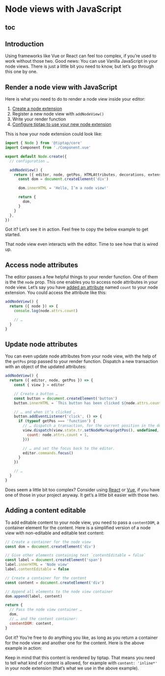 # Node views with JavaScript

## toc

## Introduction
Using frameworks like Vue or React can feel too complex, if you’re used to work without those two. Good news: You can use Vanilla JavaScript in your node views. There is just a little bit you need to know, but let’s go through this one by one.

## Render a node view with JavaScript
Here is what you need to do to render a node view inside your editor:

1. [Create a node extension](/guide/custom-extensions)
2. Register a new node view with `addNodeView()`
3. Write your render function
4. [Configure tiptap to use your new node extension](/guide/configuration)

This is how your node extension could look like:

```js
import { Node } from '@tiptap/core'
import Component from './Component.vue'

export default Node.create({
  // configuration …

  addNodeView() {
    return ({ editor, node, getPos, HTMLAttributes, decorations, extension }) => {
      const dom = document.createElement('div')

      dom.innerHTML = 'Hello, I’m a node view!'

      return {
        dom,
      }
    }
  },
})
```

Got it? Let’s see it in action. Feel free to copy the below example to get started.

<demo name="Guide/NodeViews/JavaScript" />

That node view even interacts with the editor. Time to see how that is wired up.

## Access node attributes
The editor passes a few helpful things to your render function. One of them is the the `node` prop. This one enables you to access node attributes in your node view. Let’s say you have [added an attribute](/guide/custom-extensions#attributes) named `count` to your node extension. You could access the attribute like this:

```js
addNodeView() {
  return ({ node }) => {
    console.log(node.attrs.count)

    // …
  }
}
```


## Update node attributes
You can even update node attributes from your node view, with the help of the `getPos` prop passed to your render function. Dispatch a new transaction with an object of the updated attributes:

```js
addNodeView() {
  return ({ editor, node, getPos }) => {
    const { view } = editor

    // Create a button …
    const button = document.createElement('button')
    button.innerHTML = `This button has been clicked ${node.attrs.count} times.`

    // … and when it’s clicked …
    button.addEventListener('click', () => {
      if (typeof getPos === 'function') {
        // … dispatch a transaction, for the current position in the document …
        view.dispatch(view.state.tr.setNodeMarkup(getPos(), undefined, {
          count: node.attrs.count + 1,
        }))

        // … and set the focus back to the editor.
        editor.commands.focus()
      }
    })

    // …
  }
}
```

Does seem a little bit too complex? Consider using [React](/guide/node-views/react) or [Vue](/guide/node-views/vue), if you have one of those in your project anyway. It get’s a little bit easier with those two.

## Adding a content editable
To add editable content to your node view, you need to pass a `contentDOM`, a container element for the content. Here is a simplified version of a node view with non-editable and editable text content:

```js
// Create a container for the node view
const dom = document.createElement('div')

// Give other elements containing text `contentEditable = false`
const label = document.createElement('span')
label.innerHTML = 'Node view'
label.contentEditable = false

// Create a container for the content
const content = document.createElement('div')

// Append all elements to the node view container
dom.append(label, content)

return {
  // Pass the node view container …
  dom,
  // … and the content container:
  contentDOM: content,
}
```

Got it? You’re free to do anything you like, as long as you return a container for the node view and another one for the content. Here is the above example in action:

<demo name="Guide/NodeViews/JavaScriptContent" />

Keep in mind that this content is rendered by tiptap. That means you need to tell what kind of content is allowed, for example with `content: 'inline*'` in your node extension (that’s what we use in the above example).


